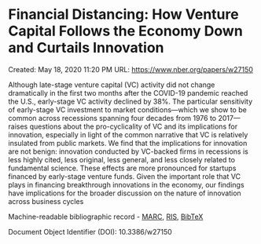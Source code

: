 # Financial Distancing: How Venture Capital Follows the Economy Down and Curtails Innovation

Created: May 18, 2020 11:20 PM
URL: https://www.nber.org/papers/w27150

Although late-stage venture capital (VC) activity did not change dramatically in the first two months after the COVID-19 pandemic reached the U.S., early-stage VC activity declined by 38%. The particular sensitivity of early-stage VC investment to market conditions—which we show to be common across recessions spanning four decades from 1976 to 2017—raises questions about the pro-cyclicality of VC and its implications for innovation, especially in light of the common narrative that VC is relatively insulated from public markets. We find that the implications for innovation are not benign: innovation conducted by VC-backed firms in recessions is less highly cited, less original, less general, and less closely related to fundamental science. These effects are more pronounced for startups financed by early-stage venture funds. Given the important role that VC plays in financing breakthrough innovations in the economy, our findings have implications for the broader discussion on the nature of innovation across business cycles

Machine-readable bibliographic record - [MARC](https://www.nber.org/papers/w27150.marc), [RIS](https://www.nber.org/papers/w27150.ris), [BibTeX](https://www.nber.org/papers/w27150.bib)

Document Object Identifier (DOI): 10.3386/w27150